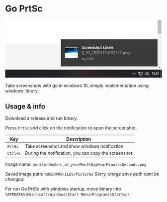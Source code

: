 # Go PrtSc

<img src="https://github.com/SegoCode/Go-PrtSc/blob/main/media/0_36_20201114152218.png">

Take screenshots with go in windows 10, simply implementation using windows library.

## Usage & info

Download a release and run binary.

Press `PrtSc` and click on the notification to open the screenshot.

| Key                      | Description                                                 |
|--------------------------|-------------------------------------------------------------|
| `PrtSc`                  | Take screenshot and show windows notification               |
| `Ctrl+C`                 | During the notification, you can copy the screenshot        |

Image name: `monitorNumber_id_yearMonthDayHourMinutesSeconds.png` 

Saved image path: `%USERPROFILE%/Pictures` *Sorry, image save path cant be changed.*
 
For run Go PrtSc with windows startup, move binary into `%APPDATA%\Microsoft\Windows\Start Menu\Programs\Startup\`
